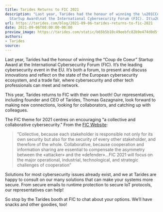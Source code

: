 ```yaml
---
title: Tarides Returns to FIC 2021
description: "Last year, Tarides had the honour of winning the \u201CCoup de Coeur\u201D
  Startup Award\nat the International Cybersecurity Forum (FIC). It\u2019s the\u2026"
url: https://tarides.com/blog/2021-09-06-tarides-returns-to-fic-2021
date: 2021-09-06T00:00:00-00:00
preview_image: https://tarides.com/static/b65b5b10c49eebfc82b9e474d0d5ffe8/0132d/cyber_lock.jpg
authors:
- Tarides
source:
---
```


<p>Last year, Tarides had the honour of winning the &ldquo;Coup de Coeur&rdquo; Startup Award
at the International Cybersecurity Forum (FIC). It&rsquo;s the leading cybersecurity
event in the EU. It&rsquo;s both a forum, to present and discuss innovations and
reflect on the state of the European cybersecurity ecosystem, and a trade fair,
where cybersecurity and other tech professionals can meet and network.</p>
<p>This year, Tarides returns to FIC with their own booth! Our representatives,
including founder and CEO of Tarides, Thomas Gazagnaire, look forward to making
new connections, looking for collaborators, and catching up with colleagues.</p>
<p>The FIC theme for 2021 centres on encouraging &ldquo;a collective and collaborative
cybersecurity.&rdquo; From the <a href="https://www.forum-fic.com/en/home/discover/what-is-the-fic.htm">FIC
Website</a>:</p>
<blockquote>
<p>&rdquo;Collective, because each stakeholder is responsible not only for its own
security but also for the security of every other stakeholder, and therefore of
the whole. Collaborative, because cooperation and information sharing are
essential to compensate the asymmetry between the &laquo;attacker&raquo; and the
&laquo;defender&raquo;&hellip;FIC 2021 will focus on the major operational, industrial,
technological, and strategic challenges of cooperation&rdquo;</p>
</blockquote>
<p>Solutions for most cybersecurity issues already exist, and we at Tarides are
happy to consult on our many solutions that can make your systems more secure.
From secure emails to runtime protection to secure IoT protocols, our
representatives can help!</p>
<p>So stop by the Tarides booth at FIC to chat about your options. We&rsquo;ll have
snacks and other goodies, too!</p>
